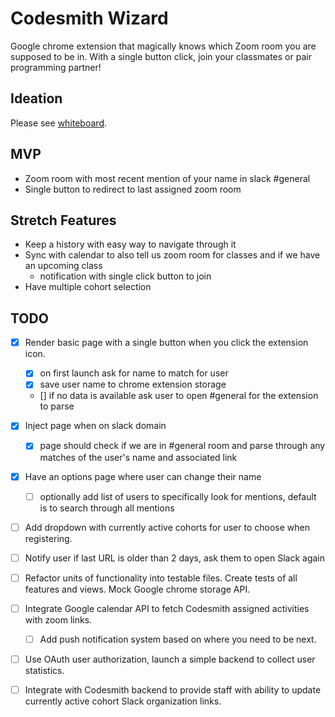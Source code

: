 # Codesmith Wizard

Google chrome extension that magically knows which Zoom room you are supposed to be in. With a single button click, join your classmates or pair programming partner!


## Ideation

Please see [whiteboard](https://excalidraw.com/#room=cc4452a38e19f8fc55c1,GjVzMaSKfVWgsb7c0NG6Lg).

## MVP
* Zoom room with most recent mention of your name in slack #general
* Single button to redirect to last assigned zoom room

## Stretch Features
* Keep a history with easy way to navigate through it
* Sync with calendar to also tell us zoom room for classes and if we have an upcoming class
    * notification with single click button to join
* Have multiple cohort selection

## TODO
* [x] Render basic page with a single button when you click the extension icon.
    * [x] on first launch ask for name to match for user
    * [x] save user name to chrome extension storage
    * [] if no data is available ask user to open #general for the extension to parse
* [x] Inject page when on slack domain
    * [x] page should check if we are in #general room and parse through any matches of the user's name and associated link
* [x] Have an options page where user can change their name
    * [ ] optionally add list of users to specifically look for mentions, default is to search through all mentions
* [ ] Add dropdown with currently active cohorts for user to choose when registering.
* [ ] Notify user if last URL is older than 2 days, ask them to open Slack again
* [ ] Refactor units of functionality into testable files. Create tests of all features and views. Mock Google chrome storage API.
* [ ] Integrate Google calendar API to fetch Codesmith assigned activities with zoom links.
    * [ ] Add push notification system based on where you need to be next.
* [ ] Use OAuth user authorization, launch a simple backend to collect user statistics.
* [ ] Integrate with Codesmith backend to provide staff with ability to update currently active cohort Slack organization links.

